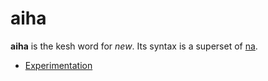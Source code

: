 # aiha

**aiha** is the kesh word for _new_. Its syntax is a superset of [na](https://github.com/kesh-lang/na).

- [Experimentation](https://github.com/kesh-lang/aiha/wiki/Experimentation)

